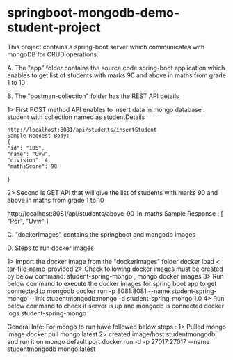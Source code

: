 # springboot-mongodb-demo-student-project
This project contains a spring-boot server which communicates with mongoDB for CRUD operations.

A. The "app" folder contains the source code spring-boot application which enables to get list of students with marks 90 and above in maths from grade 1 to 10 

B. The "postman-collection" folder has the REST API details 

1> First POST method API enables to insert data in mongo database : student with collection named as studentDetails
    
    http://localhost:8081/api/students/insertStudent
    Sample Request Body:
    {
    "id": "105",
    "name": "Uvw",
    "division": 4,
    "mathsScore": 98
  }
    
 2> Second is GET API that will give the list of students with marks 90 and above in maths from grade 1 to 10 
 
 http://localhost:8081/api/students/above-90-in-maths
 Sample Response :
         [
          "Pqr",
          "Uvw"
        ]

C. "dockerImages" contains the springboot and mongodb images 

D. Steps to run docker images 

1> Import the docker image from the "dockerImages" folder 
 docker load < tar-file-name-provided 
2> Check following docker images must be created by below command: student-spring-mongo , mongo 
docker images 
3> Run below command to execute the docker images for spring boot app to get connected to mongodb 
docker run -p 8081:8081 --name student-spring-mongo --link studentmongodb:mongo -d student-spring-mongo:1.0
4> Run below command to check if server is up and mongodb is connected 
docker logs student-spring-mongo

General Info:
For mongo to run have followed below steps :
1> Pulled mongo image
docker pull mongo:latest
2> created image/host studentmongodb and run it on mongo default port 
docker run -d -p 27017:27017 --name studentmongodb mongo:latest

